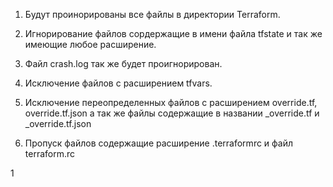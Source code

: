 <HTML>
<HEAD>
<TITLE>
</TITLE>
</HEAD>




1. Будут проинорированы все файлы в директории Terraform.

2. Игнорирование файлов сордержащие в имени файла tfstate и так же имеющие любое расширение.

3. Файл crash.log так же будет проигнорирован.

4. Исключение файлов с расширением tfvars.

5. Исключение переопределенных файлов с расширением override.tf, override.tf.json а так же файлы содержащие в названии _override.tf и _override.tf.json

6. Пропуск файлов содержащие расширение .terraformrc и файл terraform.rc 

1

